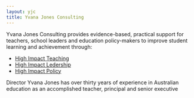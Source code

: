 ```yaml
---
layout: yjc
title: Yvana Jones Consulting
---
```

Yvana Jones Consulting provides evidence-based, practical support for teachers, school leaders and education policy-makers to improve student learning and achievement through:

*	[High Impact Teaching](teaching)
*	[High Impact Ledership](leadership)
*	[High Impact Policy](policy)

Director Yvana Jones has over thirty years of experience in Australian education as an accomplished teacher, principal and senior executive

